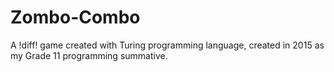 # Zombo-Combo
A !diff! game created with Turing programming language, created in 2015 as my Grade 11 programming summative.
